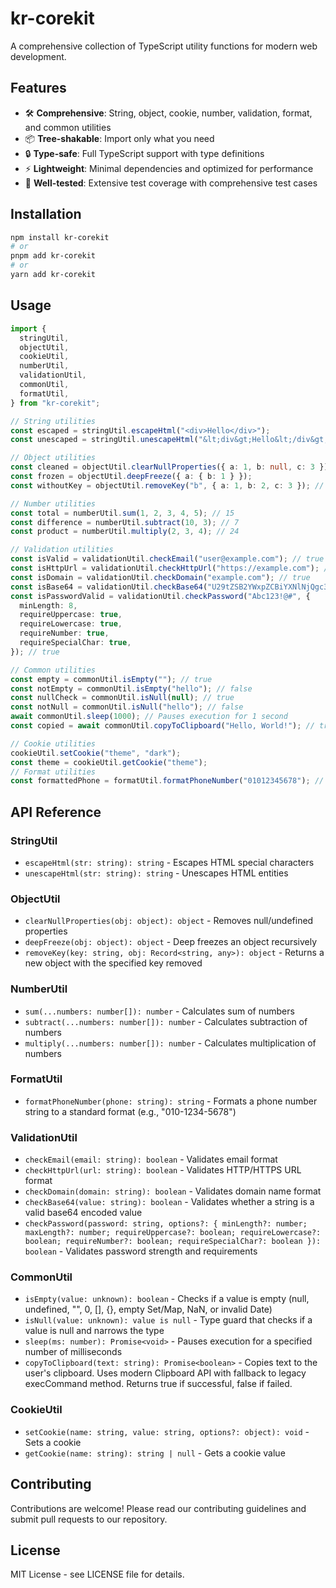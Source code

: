 # kr-corekit

A comprehensive collection of TypeScript utility functions for modern web development.

## Features

- 🛠️ **Comprehensive**: String, object, cookie, number, validation, format, and common utilities
- 📦 **Tree-shakable**: Import only what you need
- 🔒 **Type-safe**: Full TypeScript support with type definitions
- ⚡ **Lightweight**: Minimal dependencies and optimized for performance
- 🧪 **Well-tested**: Extensive test coverage with comprehensive test cases

## Installation

```bash
npm install kr-corekit
# or
pnpm add kr-corekit
# or
yarn add kr-corekit
```

## Usage

```typescript
import {
  stringUtil,
  objectUtil,
  cookieUtil,
  numberUtil,
  validationUtil,
  commonUtil,
  formatUtil,
} from "kr-corekit";

// String utilities
const escaped = stringUtil.escapeHtml("<div>Hello</div>");
const unescaped = stringUtil.unescapeHtml("&lt;div&gt;Hello&lt;/div&gt;");

// Object utilities
const cleaned = objectUtil.clearNullProperties({ a: 1, b: null, c: 3 });
const frozen = objectUtil.deepFreeze({ a: { b: 1 } });
const withoutKey = objectUtil.removeKey("b", { a: 1, b: 2, c: 3 }); // { a: 1, c: 3 }

// Number utilities
const total = numberUtil.sum(1, 2, 3, 4, 5); // 15
const difference = numberUtil.subtract(10, 3); // 7
const product = numberUtil.multiply(2, 3, 4); // 24

// Validation utilities
const isValid = validationUtil.checkEmail("user@example.com"); // true
const isHttpUrl = validationUtil.checkHttpUrl("https://example.com"); // true
const isDomain = validationUtil.checkDomain("example.com"); // true
const isBase64 = validationUtil.checkBase64("U29tZSB2YWxpZCBiYXNlNjQgc3RyaW5n"); // true
const isPasswordValid = validationUtil.checkPassword("Abc123!@#", {
  minLength: 8,
  requireUppercase: true,
  requireLowercase: true,
  requireNumber: true,
  requireSpecialChar: true,
}); // true

// Common utilities
const empty = commonUtil.isEmpty(""); // true
const notEmpty = commonUtil.isEmpty("hello"); // false
const nullCheck = commonUtil.isNull(null); // true
const notNull = commonUtil.isNull("hello"); // false
await commonUtil.sleep(1000); // Pauses execution for 1 second
const copied = await commonUtil.copyToClipboard("Hello, World!"); // true if successful

// Cookie utilities
cookieUtil.setCookie("theme", "dark");
const theme = cookieUtil.getCookie("theme");
// Format utilities
const formattedPhone = formatUtil.formatPhoneNumber("01012345678"); // "010-1234-5678"
```

## API Reference

### StringUtil

- `escapeHtml(str: string): string` - Escapes HTML special characters
- `unescapeHtml(str: string): string` - Unescapes HTML entities

### ObjectUtil

- `clearNullProperties(obj: object): object` - Removes null/undefined properties
- `deepFreeze(obj: object): object` - Deep freezes an object recursively
- `removeKey(key: string, obj: Record<string, any>): object` - Returns a new object with the specified key removed

### NumberUtil

- `sum(...numbers: number[]): number` - Calculates sum of numbers
- `subtract(...numbers: number[]): number` - Calculates subtraction of numbers
- `multiply(...numbers: number[]): number` - Calculates multiplication of numbers

### FormatUtil

- `formatPhoneNumber(phone: string): string` - Formats a phone number string to a standard format (e.g., "010-1234-5678")

### ValidationUtil

- `checkEmail(email: string): boolean` - Validates email format
- `checkHttpUrl(url: string): boolean` - Validates HTTP/HTTPS URL format
- `checkDomain(domain: string): boolean` - Validates domain name format
- `checkBase64(value: string): boolean` - Validates whether a string is a valid base64 encoded value
- `checkPassword(password: string, options?: { minLength?: number; maxLength?: number; requireUppercase?: boolean; requireLowercase?: boolean; requireNumber?: boolean; requireSpecialChar?: boolean }): boolean` - Validates password strength and requirements

### CommonUtil

- `isEmpty(value: unknown): boolean` - Checks if a value is empty (null, undefined, "", 0, [], {}, empty Set/Map, NaN, or invalid Date)
- `isNull(value: unknown): value is null` - Type guard that checks if a value is null and narrows the type
- `sleep(ms: number): Promise<void>` - Pauses execution for a specified number of milliseconds
- `copyToClipboard(text: string): Promise<boolean>` - Copies text to the user's clipboard. Uses modern Clipboard API with fallback to legacy execCommand method. Returns true if successful, false if failed.

### CookieUtil

- `setCookie(name: string, value: string, options?: object): void` - Sets a cookie
- `getCookie(name: string): string | null` - Gets a cookie value

## Contributing

Contributions are welcome! Please read our contributing guidelines and submit pull requests to our repository.

## License

MIT License - see LICENSE file for details.
